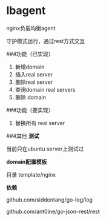 lbagent
=======
nginx负载均衡agent

守护模式运行，通过rest方式交互

###功能（已实现）
1. 新增domain
2. 插入real server
3. 删除real server
4. 查询domain real servers
5. 删除 domain

###功能（要实现）
1. 替换所有 real server

###其他
**测试**

当前只在ubuntu server上测试过

**domain配置模板**

目录 template/nginx

**依赖**

  github.com/siddontang/go-log/log
  
  github.com/ant0ine/go-json-rest/rest
